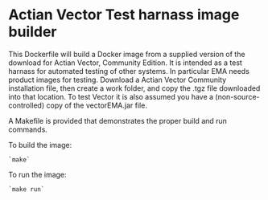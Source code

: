 # Actian Vector Test harnass image builder

This Dockerfile will build a Docker image from a supplied version of
the download for Actian Vector, Community Edition.  It is intended as
a test harnass for automated testing of other systems.  In particular
EMA needs product images for testing.  Download a Actian Vector
Community installation file, then create a work folder, and copy the
.tgz file downloaded into that location.  To test Vector it is also
assumed you have a (non-source-controlled) copy of the vectorEMA.jar
file.

A Makefile is provided that demonstrates the proper build and run commands.

To build the image:

	`make`

To run the image:

	`make run`

